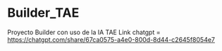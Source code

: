 # Builder_TAE
Proyecto Builder con uso de la IA TAE
Link chatgpt = https://chatgpt.com/share/67ca0575-a4e0-800d-8d44-c2645f8054e7
